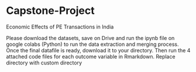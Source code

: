 # Capstone-Project
Economic Effects of PE Transactions in India

Please download the datasets, save on Drive and run the ipynb file on google colabs (Python) to run the data extraction and merging process. Once the final datafile is ready, download it to your directory. Then run the 4 attached code files for each outcome variable in Rmarkdown. Replace directory with custom directory
